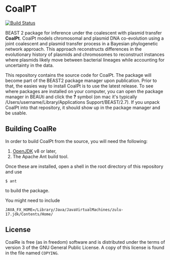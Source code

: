 CoalPT
======

[![Build Status](https://github.com/nicfel/CoalPT/workflows/Unit%2Fintegration%20tests/badge.svg)](https://github.com/nicfel/CoalPT/actions?query=workflow%3A%22Unit%2Fintegration+tests%22)


BEAST 2 package for inference under the coalescent with plasmid transfer **CoalPt**. CoalPt models chromosomal and plasmid DNA co-evolution using a joint coalescent and plasmid transfer process in a Bayesian phylogenetic network approach. This approach reconstructs differences in the evolutionary history of plasmids and chromosomes to reconstruct instances where plasmids likely move between bacterial lineages while accounting for uncertainty in the data.

This repository contains the source code for CoalPt. The package will become part of the BEAST2 package manager upon publication. Prior to that, the easies way to install CoalPt is to use the latest release. To see where packages are installed on your computer, you can open the package manager in BEAUti and click the **?** symbol (on mac it's typically /Users/username/Library/Applications Support/BEAST/2.7). If you unpack CoalPt into that repository, it should show up in the package manager and be usable.



Building CoalRe
---------------

In order to build CoalPt from the source, you will need the following:

1. [OpenJDK](https://adoptopenjdk.net) v8 or later,
2. The Apache Ant build tool.

Once these are installed, open a shell in the root directory of this repository
and use

    $ ant

to build the package.

You might need to include

`JAVA_FX_HOME=/Library/Java/JavaVirtualMachines/zulu-17.jdk/Contents/Home/`

License
-------

CoalRe is free (as in freedom) software and is distributed under the terms of
version 3 of the GNU General Public License.  A copy of this license is found
in the file named `COPYING`.

